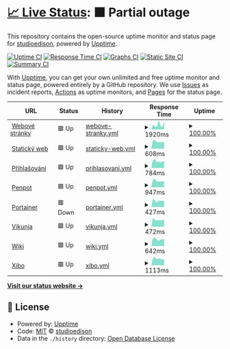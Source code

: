 # [📈 Live Status](https://status.studioedison.cz): <!--live status--> **🟧 Partial outage**

This repository contains the open-source uptime monitor and status page for [studioedison](https://status.studioedison.cz), powered by [Upptime](https://github.com/upptime/upptime).

[![Uptime CI](https://github.com/studioedison/status.studioedison.cz/workflows/Uptime%20CI/badge.svg)](https://github.com/studioedison/status.studioedison.cz/actions?query=workflow%3A%22Uptime+CI%22)
[![Response Time CI](https://github.com/studioedison/status.studioedison.cz/workflows/Response%20Time%20CI/badge.svg)](https://github.com/studioedison/status.studioedison.cz/actions?query=workflow%3A%22Response+Time+CI%22)
[![Graphs CI](https://github.com/studioedison/status.studioedison.cz/workflows/Graphs%20CI/badge.svg)](https://github.com/studioedison/status.studioedison.cz/actions?query=workflow%3A%22Graphs+CI%22)
[![Static Site CI](https://github.com/studioedison/status.studioedison.cz/workflows/Static%20Site%20CI/badge.svg)](https://github.com/studioedison/status.studioedison.cz/actions?query=workflow%3A%22Static+Site+CI%22)
[![Summary CI](https://github.com/studioedison/status.studioedison.cz/workflows/Summary%20CI/badge.svg)](https://github.com/studioedison/status.studioedison.cz/actions?query=workflow%3A%22Summary+CI%22)

With [Upptime](https://upptime.js.org), you can get your own unlimited and free uptime monitor and status page, powered entirely by a GitHub repository. We use [Issues](https://github.com/studioedison/status.studioedison.cz/issues) as incident reports, [Actions](https://github.com/studioedison/status.studioedison.cz/actions) as uptime monitors, and [Pages](https://status.studioedison.cz) for the status page.

<!--start: status pages-->
<!-- This summary is generated by Upptime (https://github.com/upptime/upptime) -->
<!-- Do not edit this manually, your changes will be overwritten -->
<!-- prettier-ignore -->
| URL | Status | History | Response Time | Uptime |
| --- | ------ | ------- | ------------- | ------ |
| <img alt="" src="https://icons.duckduckgo.com/ip3/studioedison.cz.ico" height="13"> [Webové stránky](https://studioedison.cz) | 🟩 Up | [webove-stranky.yml](https://github.com/studioedison/status.studioedison.cz/commits/HEAD/history/webove-stranky.yml) | <details><summary><img alt="Response time graph" src="./graphs/webove-stranky/response-time-week.png" height="20"> 1920ms</summary><br><a href="https://status.studioedison.cz/history/webove-stranky"><img alt="Response time 1685" src="https://img.shields.io/endpoint?url=https%3A%2F%2Fraw.githubusercontent.com%2Fstudioedison%2Fstatus.studioedison.cz%2FHEAD%2Fapi%2Fwebove-stranky%2Fresponse-time.json"></a><br><a href="https://status.studioedison.cz/history/webove-stranky"><img alt="24-hour response time 3291" src="https://img.shields.io/endpoint?url=https%3A%2F%2Fraw.githubusercontent.com%2Fstudioedison%2Fstatus.studioedison.cz%2FHEAD%2Fapi%2Fwebove-stranky%2Fresponse-time-day.json"></a><br><a href="https://status.studioedison.cz/history/webove-stranky"><img alt="7-day response time 1920" src="https://img.shields.io/endpoint?url=https%3A%2F%2Fraw.githubusercontent.com%2Fstudioedison%2Fstatus.studioedison.cz%2FHEAD%2Fapi%2Fwebove-stranky%2Fresponse-time-week.json"></a><br><a href="https://status.studioedison.cz/history/webove-stranky"><img alt="30-day response time 1882" src="https://img.shields.io/endpoint?url=https%3A%2F%2Fraw.githubusercontent.com%2Fstudioedison%2Fstatus.studioedison.cz%2FHEAD%2Fapi%2Fwebove-stranky%2Fresponse-time-month.json"></a><br><a href="https://status.studioedison.cz/history/webove-stranky"><img alt="1-year response time 1685" src="https://img.shields.io/endpoint?url=https%3A%2F%2Fraw.githubusercontent.com%2Fstudioedison%2Fstatus.studioedison.cz%2FHEAD%2Fapi%2Fwebove-stranky%2Fresponse-time-year.json"></a></details> | <details><summary><a href="https://status.studioedison.cz/history/webove-stranky">100.00%</a></summary><a href="https://status.studioedison.cz/history/webove-stranky"><img alt="All-time uptime 98.20%" src="https://img.shields.io/endpoint?url=https%3A%2F%2Fraw.githubusercontent.com%2Fstudioedison%2Fstatus.studioedison.cz%2FHEAD%2Fapi%2Fwebove-stranky%2Fuptime.json"></a><br><a href="https://status.studioedison.cz/history/webove-stranky"><img alt="24-hour uptime 100.00%" src="https://img.shields.io/endpoint?url=https%3A%2F%2Fraw.githubusercontent.com%2Fstudioedison%2Fstatus.studioedison.cz%2FHEAD%2Fapi%2Fwebove-stranky%2Fuptime-day.json"></a><br><a href="https://status.studioedison.cz/history/webove-stranky"><img alt="7-day uptime 100.00%" src="https://img.shields.io/endpoint?url=https%3A%2F%2Fraw.githubusercontent.com%2Fstudioedison%2Fstatus.studioedison.cz%2FHEAD%2Fapi%2Fwebove-stranky%2Fuptime-week.json"></a><br><a href="https://status.studioedison.cz/history/webove-stranky"><img alt="30-day uptime 97.46%" src="https://img.shields.io/endpoint?url=https%3A%2F%2Fraw.githubusercontent.com%2Fstudioedison%2Fstatus.studioedison.cz%2FHEAD%2Fapi%2Fwebove-stranky%2Fuptime-month.json"></a><br><a href="https://status.studioedison.cz/history/webove-stranky"><img alt="1-year uptime 98.20%" src="https://img.shields.io/endpoint?url=https%3A%2F%2Fraw.githubusercontent.com%2Fstudioedison%2Fstatus.studioedison.cz%2FHEAD%2Fapi%2Fwebove-stranky%2Fuptime-year.json"></a></details>
| <img alt="" src="https://icons.duckduckgo.com/ip3/static.studioedison.cz.ico" height="13"> [Statický web](https://static.studioedison.cz) | 🟩 Up | [staticky-web.yml](https://github.com/studioedison/status.studioedison.cz/commits/HEAD/history/staticky-web.yml) | <details><summary><img alt="Response time graph" src="./graphs/staticky-web/response-time-week.png" height="20"> 608ms</summary><br><a href="https://status.studioedison.cz/history/staticky-web"><img alt="Response time 588" src="https://img.shields.io/endpoint?url=https%3A%2F%2Fraw.githubusercontent.com%2Fstudioedison%2Fstatus.studioedison.cz%2FHEAD%2Fapi%2Fstaticky-web%2Fresponse-time.json"></a><br><a href="https://status.studioedison.cz/history/staticky-web"><img alt="24-hour response time 912" src="https://img.shields.io/endpoint?url=https%3A%2F%2Fraw.githubusercontent.com%2Fstudioedison%2Fstatus.studioedison.cz%2FHEAD%2Fapi%2Fstaticky-web%2Fresponse-time-day.json"></a><br><a href="https://status.studioedison.cz/history/staticky-web"><img alt="7-day response time 608" src="https://img.shields.io/endpoint?url=https%3A%2F%2Fraw.githubusercontent.com%2Fstudioedison%2Fstatus.studioedison.cz%2FHEAD%2Fapi%2Fstaticky-web%2Fresponse-time-week.json"></a><br><a href="https://status.studioedison.cz/history/staticky-web"><img alt="30-day response time 626" src="https://img.shields.io/endpoint?url=https%3A%2F%2Fraw.githubusercontent.com%2Fstudioedison%2Fstatus.studioedison.cz%2FHEAD%2Fapi%2Fstaticky-web%2Fresponse-time-month.json"></a><br><a href="https://status.studioedison.cz/history/staticky-web"><img alt="1-year response time 588" src="https://img.shields.io/endpoint?url=https%3A%2F%2Fraw.githubusercontent.com%2Fstudioedison%2Fstatus.studioedison.cz%2FHEAD%2Fapi%2Fstaticky-web%2Fresponse-time-year.json"></a></details> | <details><summary><a href="https://status.studioedison.cz/history/staticky-web">100.00%</a></summary><a href="https://status.studioedison.cz/history/staticky-web"><img alt="All-time uptime 99.97%" src="https://img.shields.io/endpoint?url=https%3A%2F%2Fraw.githubusercontent.com%2Fstudioedison%2Fstatus.studioedison.cz%2FHEAD%2Fapi%2Fstaticky-web%2Fuptime.json"></a><br><a href="https://status.studioedison.cz/history/staticky-web"><img alt="24-hour uptime 100.00%" src="https://img.shields.io/endpoint?url=https%3A%2F%2Fraw.githubusercontent.com%2Fstudioedison%2Fstatus.studioedison.cz%2FHEAD%2Fapi%2Fstaticky-web%2Fuptime-day.json"></a><br><a href="https://status.studioedison.cz/history/staticky-web"><img alt="7-day uptime 100.00%" src="https://img.shields.io/endpoint?url=https%3A%2F%2Fraw.githubusercontent.com%2Fstudioedison%2Fstatus.studioedison.cz%2FHEAD%2Fapi%2Fstaticky-web%2Fuptime-week.json"></a><br><a href="https://status.studioedison.cz/history/staticky-web"><img alt="30-day uptime 99.93%" src="https://img.shields.io/endpoint?url=https%3A%2F%2Fraw.githubusercontent.com%2Fstudioedison%2Fstatus.studioedison.cz%2FHEAD%2Fapi%2Fstaticky-web%2Fuptime-month.json"></a><br><a href="https://status.studioedison.cz/history/staticky-web"><img alt="1-year uptime 99.97%" src="https://img.shields.io/endpoint?url=https%3A%2F%2Fraw.githubusercontent.com%2Fstudioedison%2Fstatus.studioedison.cz%2FHEAD%2Fapi%2Fstaticky-web%2Fuptime-year.json"></a></details>
| <img alt="" src="https://icons.duckduckgo.com/ip3/sso.studioedison.cz.ico" height="13"> [Přihlašování](https://sso.studioedison.cz) | 🟩 Up | [prihlasovani.yml](https://github.com/studioedison/status.studioedison.cz/commits/HEAD/history/prihlasovani.yml) | <details><summary><img alt="Response time graph" src="./graphs/prihlasovani/response-time-week.png" height="20"> 784ms</summary><br><a href="https://status.studioedison.cz/history/prihlasovani"><img alt="Response time 879" src="https://img.shields.io/endpoint?url=https%3A%2F%2Fraw.githubusercontent.com%2Fstudioedison%2Fstatus.studioedison.cz%2FHEAD%2Fapi%2Fprihlasovani%2Fresponse-time.json"></a><br><a href="https://status.studioedison.cz/history/prihlasovani"><img alt="24-hour response time 917" src="https://img.shields.io/endpoint?url=https%3A%2F%2Fraw.githubusercontent.com%2Fstudioedison%2Fstatus.studioedison.cz%2FHEAD%2Fapi%2Fprihlasovani%2Fresponse-time-day.json"></a><br><a href="https://status.studioedison.cz/history/prihlasovani"><img alt="7-day response time 784" src="https://img.shields.io/endpoint?url=https%3A%2F%2Fraw.githubusercontent.com%2Fstudioedison%2Fstatus.studioedison.cz%2FHEAD%2Fapi%2Fprihlasovani%2Fresponse-time-week.json"></a><br><a href="https://status.studioedison.cz/history/prihlasovani"><img alt="30-day response time 803" src="https://img.shields.io/endpoint?url=https%3A%2F%2Fraw.githubusercontent.com%2Fstudioedison%2Fstatus.studioedison.cz%2FHEAD%2Fapi%2Fprihlasovani%2Fresponse-time-month.json"></a><br><a href="https://status.studioedison.cz/history/prihlasovani"><img alt="1-year response time 879" src="https://img.shields.io/endpoint?url=https%3A%2F%2Fraw.githubusercontent.com%2Fstudioedison%2Fstatus.studioedison.cz%2FHEAD%2Fapi%2Fprihlasovani%2Fresponse-time-year.json"></a></details> | <details><summary><a href="https://status.studioedison.cz/history/prihlasovani">100.00%</a></summary><a href="https://status.studioedison.cz/history/prihlasovani"><img alt="All-time uptime 99.97%" src="https://img.shields.io/endpoint?url=https%3A%2F%2Fraw.githubusercontent.com%2Fstudioedison%2Fstatus.studioedison.cz%2FHEAD%2Fapi%2Fprihlasovani%2Fuptime.json"></a><br><a href="https://status.studioedison.cz/history/prihlasovani"><img alt="24-hour uptime 100.00%" src="https://img.shields.io/endpoint?url=https%3A%2F%2Fraw.githubusercontent.com%2Fstudioedison%2Fstatus.studioedison.cz%2FHEAD%2Fapi%2Fprihlasovani%2Fuptime-day.json"></a><br><a href="https://status.studioedison.cz/history/prihlasovani"><img alt="7-day uptime 100.00%" src="https://img.shields.io/endpoint?url=https%3A%2F%2Fraw.githubusercontent.com%2Fstudioedison%2Fstatus.studioedison.cz%2FHEAD%2Fapi%2Fprihlasovani%2Fuptime-week.json"></a><br><a href="https://status.studioedison.cz/history/prihlasovani"><img alt="30-day uptime 99.93%" src="https://img.shields.io/endpoint?url=https%3A%2F%2Fraw.githubusercontent.com%2Fstudioedison%2Fstatus.studioedison.cz%2FHEAD%2Fapi%2Fprihlasovani%2Fuptime-month.json"></a><br><a href="https://status.studioedison.cz/history/prihlasovani"><img alt="1-year uptime 99.97%" src="https://img.shields.io/endpoint?url=https%3A%2F%2Fraw.githubusercontent.com%2Fstudioedison%2Fstatus.studioedison.cz%2FHEAD%2Fapi%2Fprihlasovani%2Fuptime-year.json"></a></details>
| <img alt="" src="https://icons.duckduckgo.com/ip3/penpot.studioedison.cz.ico" height="13"> [Penpot](https://penpot.studioedison.cz) | 🟩 Up | [penpot.yml](https://github.com/studioedison/status.studioedison.cz/commits/HEAD/history/penpot.yml) | <details><summary><img alt="Response time graph" src="./graphs/penpot/response-time-week.png" height="20"> 947ms</summary><br><a href="https://status.studioedison.cz/history/penpot"><img alt="Response time 1025" src="https://img.shields.io/endpoint?url=https%3A%2F%2Fraw.githubusercontent.com%2Fstudioedison%2Fstatus.studioedison.cz%2FHEAD%2Fapi%2Fpenpot%2Fresponse-time.json"></a><br><a href="https://status.studioedison.cz/history/penpot"><img alt="24-hour response time 1457" src="https://img.shields.io/endpoint?url=https%3A%2F%2Fraw.githubusercontent.com%2Fstudioedison%2Fstatus.studioedison.cz%2FHEAD%2Fapi%2Fpenpot%2Fresponse-time-day.json"></a><br><a href="https://status.studioedison.cz/history/penpot"><img alt="7-day response time 947" src="https://img.shields.io/endpoint?url=https%3A%2F%2Fraw.githubusercontent.com%2Fstudioedison%2Fstatus.studioedison.cz%2FHEAD%2Fapi%2Fpenpot%2Fresponse-time-week.json"></a><br><a href="https://status.studioedison.cz/history/penpot"><img alt="30-day response time 992" src="https://img.shields.io/endpoint?url=https%3A%2F%2Fraw.githubusercontent.com%2Fstudioedison%2Fstatus.studioedison.cz%2FHEAD%2Fapi%2Fpenpot%2Fresponse-time-month.json"></a><br><a href="https://status.studioedison.cz/history/penpot"><img alt="1-year response time 1025" src="https://img.shields.io/endpoint?url=https%3A%2F%2Fraw.githubusercontent.com%2Fstudioedison%2Fstatus.studioedison.cz%2FHEAD%2Fapi%2Fpenpot%2Fresponse-time-year.json"></a></details> | <details><summary><a href="https://status.studioedison.cz/history/penpot">100.00%</a></summary><a href="https://status.studioedison.cz/history/penpot"><img alt="All-time uptime 99.97%" src="https://img.shields.io/endpoint?url=https%3A%2F%2Fraw.githubusercontent.com%2Fstudioedison%2Fstatus.studioedison.cz%2FHEAD%2Fapi%2Fpenpot%2Fuptime.json"></a><br><a href="https://status.studioedison.cz/history/penpot"><img alt="24-hour uptime 100.00%" src="https://img.shields.io/endpoint?url=https%3A%2F%2Fraw.githubusercontent.com%2Fstudioedison%2Fstatus.studioedison.cz%2FHEAD%2Fapi%2Fpenpot%2Fuptime-day.json"></a><br><a href="https://status.studioedison.cz/history/penpot"><img alt="7-day uptime 100.00%" src="https://img.shields.io/endpoint?url=https%3A%2F%2Fraw.githubusercontent.com%2Fstudioedison%2Fstatus.studioedison.cz%2FHEAD%2Fapi%2Fpenpot%2Fuptime-week.json"></a><br><a href="https://status.studioedison.cz/history/penpot"><img alt="30-day uptime 99.93%" src="https://img.shields.io/endpoint?url=https%3A%2F%2Fraw.githubusercontent.com%2Fstudioedison%2Fstatus.studioedison.cz%2FHEAD%2Fapi%2Fpenpot%2Fuptime-month.json"></a><br><a href="https://status.studioedison.cz/history/penpot"><img alt="1-year uptime 99.97%" src="https://img.shields.io/endpoint?url=https%3A%2F%2Fraw.githubusercontent.com%2Fstudioedison%2Fstatus.studioedison.cz%2FHEAD%2Fapi%2Fpenpot%2Fuptime-year.json"></a></details>
| <img alt="" src="https://icons.duckduckgo.com/ip3/port.studioedison.cz.ico" height="13"> [Portainer](https://port.studioedison.cz) | 🟥 Down | [portainer.yml](https://github.com/studioedison/status.studioedison.cz/commits/HEAD/history/portainer.yml) | <details><summary><img alt="Response time graph" src="./graphs/portainer/response-time-week.png" height="20"> 427ms</summary><br><a href="https://status.studioedison.cz/history/portainer"><img alt="Response time 574" src="https://img.shields.io/endpoint?url=https%3A%2F%2Fraw.githubusercontent.com%2Fstudioedison%2Fstatus.studioedison.cz%2FHEAD%2Fapi%2Fportainer%2Fresponse-time.json"></a><br><a href="https://status.studioedison.cz/history/portainer"><img alt="24-hour response time 516" src="https://img.shields.io/endpoint?url=https%3A%2F%2Fraw.githubusercontent.com%2Fstudioedison%2Fstatus.studioedison.cz%2FHEAD%2Fapi%2Fportainer%2Fresponse-time-day.json"></a><br><a href="https://status.studioedison.cz/history/portainer"><img alt="7-day response time 427" src="https://img.shields.io/endpoint?url=https%3A%2F%2Fraw.githubusercontent.com%2Fstudioedison%2Fstatus.studioedison.cz%2FHEAD%2Fapi%2Fportainer%2Fresponse-time-week.json"></a><br><a href="https://status.studioedison.cz/history/portainer"><img alt="30-day response time 484" src="https://img.shields.io/endpoint?url=https%3A%2F%2Fraw.githubusercontent.com%2Fstudioedison%2Fstatus.studioedison.cz%2FHEAD%2Fapi%2Fportainer%2Fresponse-time-month.json"></a><br><a href="https://status.studioedison.cz/history/portainer"><img alt="1-year response time 574" src="https://img.shields.io/endpoint?url=https%3A%2F%2Fraw.githubusercontent.com%2Fstudioedison%2Fstatus.studioedison.cz%2FHEAD%2Fapi%2Fportainer%2Fresponse-time-year.json"></a></details> | <details><summary><a href="https://status.studioedison.cz/history/portainer">100.00%</a></summary><a href="https://status.studioedison.cz/history/portainer"><img alt="All-time uptime 99.97%" src="https://img.shields.io/endpoint?url=https%3A%2F%2Fraw.githubusercontent.com%2Fstudioedison%2Fstatus.studioedison.cz%2FHEAD%2Fapi%2Fportainer%2Fuptime.json"></a><br><a href="https://status.studioedison.cz/history/portainer"><img alt="24-hour uptime 100.00%" src="https://img.shields.io/endpoint?url=https%3A%2F%2Fraw.githubusercontent.com%2Fstudioedison%2Fstatus.studioedison.cz%2FHEAD%2Fapi%2Fportainer%2Fuptime-day.json"></a><br><a href="https://status.studioedison.cz/history/portainer"><img alt="7-day uptime 100.00%" src="https://img.shields.io/endpoint?url=https%3A%2F%2Fraw.githubusercontent.com%2Fstudioedison%2Fstatus.studioedison.cz%2FHEAD%2Fapi%2Fportainer%2Fuptime-week.json"></a><br><a href="https://status.studioedison.cz/history/portainer"><img alt="30-day uptime 99.93%" src="https://img.shields.io/endpoint?url=https%3A%2F%2Fraw.githubusercontent.com%2Fstudioedison%2Fstatus.studioedison.cz%2FHEAD%2Fapi%2Fportainer%2Fuptime-month.json"></a><br><a href="https://status.studioedison.cz/history/portainer"><img alt="1-year uptime 99.97%" src="https://img.shields.io/endpoint?url=https%3A%2F%2Fraw.githubusercontent.com%2Fstudioedison%2Fstatus.studioedison.cz%2FHEAD%2Fapi%2Fportainer%2Fuptime-year.json"></a></details>
| <img alt="" src="https://icons.duckduckgo.com/ip3/vikunja.studioedison.cz.ico" height="13"> [Vikunja](https://vikunja.studioedison.cz) | 🟩 Up | [vikunja.yml](https://github.com/studioedison/status.studioedison.cz/commits/HEAD/history/vikunja.yml) | <details><summary><img alt="Response time graph" src="./graphs/vikunja/response-time-week.png" height="20"> 472ms</summary><br><a href="https://status.studioedison.cz/history/vikunja"><img alt="Response time 564" src="https://img.shields.io/endpoint?url=https%3A%2F%2Fraw.githubusercontent.com%2Fstudioedison%2Fstatus.studioedison.cz%2FHEAD%2Fapi%2Fvikunja%2Fresponse-time.json"></a><br><a href="https://status.studioedison.cz/history/vikunja"><img alt="24-hour response time 564" src="https://img.shields.io/endpoint?url=https%3A%2F%2Fraw.githubusercontent.com%2Fstudioedison%2Fstatus.studioedison.cz%2FHEAD%2Fapi%2Fvikunja%2Fresponse-time-day.json"></a><br><a href="https://status.studioedison.cz/history/vikunja"><img alt="7-day response time 472" src="https://img.shields.io/endpoint?url=https%3A%2F%2Fraw.githubusercontent.com%2Fstudioedison%2Fstatus.studioedison.cz%2FHEAD%2Fapi%2Fvikunja%2Fresponse-time-week.json"></a><br><a href="https://status.studioedison.cz/history/vikunja"><img alt="30-day response time 501" src="https://img.shields.io/endpoint?url=https%3A%2F%2Fraw.githubusercontent.com%2Fstudioedison%2Fstatus.studioedison.cz%2FHEAD%2Fapi%2Fvikunja%2Fresponse-time-month.json"></a><br><a href="https://status.studioedison.cz/history/vikunja"><img alt="1-year response time 564" src="https://img.shields.io/endpoint?url=https%3A%2F%2Fraw.githubusercontent.com%2Fstudioedison%2Fstatus.studioedison.cz%2FHEAD%2Fapi%2Fvikunja%2Fresponse-time-year.json"></a></details> | <details><summary><a href="https://status.studioedison.cz/history/vikunja">100.00%</a></summary><a href="https://status.studioedison.cz/history/vikunja"><img alt="All-time uptime 99.97%" src="https://img.shields.io/endpoint?url=https%3A%2F%2Fraw.githubusercontent.com%2Fstudioedison%2Fstatus.studioedison.cz%2FHEAD%2Fapi%2Fvikunja%2Fuptime.json"></a><br><a href="https://status.studioedison.cz/history/vikunja"><img alt="24-hour uptime 100.00%" src="https://img.shields.io/endpoint?url=https%3A%2F%2Fraw.githubusercontent.com%2Fstudioedison%2Fstatus.studioedison.cz%2FHEAD%2Fapi%2Fvikunja%2Fuptime-day.json"></a><br><a href="https://status.studioedison.cz/history/vikunja"><img alt="7-day uptime 100.00%" src="https://img.shields.io/endpoint?url=https%3A%2F%2Fraw.githubusercontent.com%2Fstudioedison%2Fstatus.studioedison.cz%2FHEAD%2Fapi%2Fvikunja%2Fuptime-week.json"></a><br><a href="https://status.studioedison.cz/history/vikunja"><img alt="30-day uptime 99.93%" src="https://img.shields.io/endpoint?url=https%3A%2F%2Fraw.githubusercontent.com%2Fstudioedison%2Fstatus.studioedison.cz%2FHEAD%2Fapi%2Fvikunja%2Fuptime-month.json"></a><br><a href="https://status.studioedison.cz/history/vikunja"><img alt="1-year uptime 99.97%" src="https://img.shields.io/endpoint?url=https%3A%2F%2Fraw.githubusercontent.com%2Fstudioedison%2Fstatus.studioedison.cz%2FHEAD%2Fapi%2Fvikunja%2Fuptime-year.json"></a></details>
| <img alt="" src="https://icons.duckduckgo.com/ip3/wiki.studioedison.cz.ico" height="13"> [Wiki](https://wiki.studioedison.cz) | 🟩 Up | [wiki.yml](https://github.com/studioedison/status.studioedison.cz/commits/HEAD/history/wiki.yml) | <details><summary><img alt="Response time graph" src="./graphs/wiki/response-time-week.png" height="20"> 642ms</summary><br><a href="https://status.studioedison.cz/history/wiki"><img alt="Response time 695" src="https://img.shields.io/endpoint?url=https%3A%2F%2Fraw.githubusercontent.com%2Fstudioedison%2Fstatus.studioedison.cz%2FHEAD%2Fapi%2Fwiki%2Fresponse-time.json"></a><br><a href="https://status.studioedison.cz/history/wiki"><img alt="24-hour response time 892" src="https://img.shields.io/endpoint?url=https%3A%2F%2Fraw.githubusercontent.com%2Fstudioedison%2Fstatus.studioedison.cz%2FHEAD%2Fapi%2Fwiki%2Fresponse-time-day.json"></a><br><a href="https://status.studioedison.cz/history/wiki"><img alt="7-day response time 642" src="https://img.shields.io/endpoint?url=https%3A%2F%2Fraw.githubusercontent.com%2Fstudioedison%2Fstatus.studioedison.cz%2FHEAD%2Fapi%2Fwiki%2Fresponse-time-week.json"></a><br><a href="https://status.studioedison.cz/history/wiki"><img alt="30-day response time 655" src="https://img.shields.io/endpoint?url=https%3A%2F%2Fraw.githubusercontent.com%2Fstudioedison%2Fstatus.studioedison.cz%2FHEAD%2Fapi%2Fwiki%2Fresponse-time-month.json"></a><br><a href="https://status.studioedison.cz/history/wiki"><img alt="1-year response time 695" src="https://img.shields.io/endpoint?url=https%3A%2F%2Fraw.githubusercontent.com%2Fstudioedison%2Fstatus.studioedison.cz%2FHEAD%2Fapi%2Fwiki%2Fresponse-time-year.json"></a></details> | <details><summary><a href="https://status.studioedison.cz/history/wiki">100.00%</a></summary><a href="https://status.studioedison.cz/history/wiki"><img alt="All-time uptime 99.97%" src="https://img.shields.io/endpoint?url=https%3A%2F%2Fraw.githubusercontent.com%2Fstudioedison%2Fstatus.studioedison.cz%2FHEAD%2Fapi%2Fwiki%2Fuptime.json"></a><br><a href="https://status.studioedison.cz/history/wiki"><img alt="24-hour uptime 100.00%" src="https://img.shields.io/endpoint?url=https%3A%2F%2Fraw.githubusercontent.com%2Fstudioedison%2Fstatus.studioedison.cz%2FHEAD%2Fapi%2Fwiki%2Fuptime-day.json"></a><br><a href="https://status.studioedison.cz/history/wiki"><img alt="7-day uptime 100.00%" src="https://img.shields.io/endpoint?url=https%3A%2F%2Fraw.githubusercontent.com%2Fstudioedison%2Fstatus.studioedison.cz%2FHEAD%2Fapi%2Fwiki%2Fuptime-week.json"></a><br><a href="https://status.studioedison.cz/history/wiki"><img alt="30-day uptime 99.93%" src="https://img.shields.io/endpoint?url=https%3A%2F%2Fraw.githubusercontent.com%2Fstudioedison%2Fstatus.studioedison.cz%2FHEAD%2Fapi%2Fwiki%2Fuptime-month.json"></a><br><a href="https://status.studioedison.cz/history/wiki"><img alt="1-year uptime 99.97%" src="https://img.shields.io/endpoint?url=https%3A%2F%2Fraw.githubusercontent.com%2Fstudioedison%2Fstatus.studioedison.cz%2FHEAD%2Fapi%2Fwiki%2Fuptime-year.json"></a></details>
| <img alt="" src="https://icons.duckduckgo.com/ip3/xibo.studioedison.cz.ico" height="13"> [Xibo](https://xibo.studioedison.cz) | 🟩 Up | [xibo.yml](https://github.com/studioedison/status.studioedison.cz/commits/HEAD/history/xibo.yml) | <details><summary><img alt="Response time graph" src="./graphs/xibo/response-time-week.png" height="20"> 1113ms</summary><br><a href="https://status.studioedison.cz/history/xibo"><img alt="Response time 1372" src="https://img.shields.io/endpoint?url=https%3A%2F%2Fraw.githubusercontent.com%2Fstudioedison%2Fstatus.studioedison.cz%2FHEAD%2Fapi%2Fxibo%2Fresponse-time.json"></a><br><a href="https://status.studioedison.cz/history/xibo"><img alt="24-hour response time 1450" src="https://img.shields.io/endpoint?url=https%3A%2F%2Fraw.githubusercontent.com%2Fstudioedison%2Fstatus.studioedison.cz%2FHEAD%2Fapi%2Fxibo%2Fresponse-time-day.json"></a><br><a href="https://status.studioedison.cz/history/xibo"><img alt="7-day response time 1113" src="https://img.shields.io/endpoint?url=https%3A%2F%2Fraw.githubusercontent.com%2Fstudioedison%2Fstatus.studioedison.cz%2FHEAD%2Fapi%2Fxibo%2Fresponse-time-week.json"></a><br><a href="https://status.studioedison.cz/history/xibo"><img alt="30-day response time 1162" src="https://img.shields.io/endpoint?url=https%3A%2F%2Fraw.githubusercontent.com%2Fstudioedison%2Fstatus.studioedison.cz%2FHEAD%2Fapi%2Fxibo%2Fresponse-time-month.json"></a><br><a href="https://status.studioedison.cz/history/xibo"><img alt="1-year response time 1372" src="https://img.shields.io/endpoint?url=https%3A%2F%2Fraw.githubusercontent.com%2Fstudioedison%2Fstatus.studioedison.cz%2FHEAD%2Fapi%2Fxibo%2Fresponse-time-year.json"></a></details> | <details><summary><a href="https://status.studioedison.cz/history/xibo">100.00%</a></summary><a href="https://status.studioedison.cz/history/xibo"><img alt="All-time uptime 99.86%" src="https://img.shields.io/endpoint?url=https%3A%2F%2Fraw.githubusercontent.com%2Fstudioedison%2Fstatus.studioedison.cz%2FHEAD%2Fapi%2Fxibo%2Fuptime.json"></a><br><a href="https://status.studioedison.cz/history/xibo"><img alt="24-hour uptime 100.00%" src="https://img.shields.io/endpoint?url=https%3A%2F%2Fraw.githubusercontent.com%2Fstudioedison%2Fstatus.studioedison.cz%2FHEAD%2Fapi%2Fxibo%2Fuptime-day.json"></a><br><a href="https://status.studioedison.cz/history/xibo"><img alt="7-day uptime 100.00%" src="https://img.shields.io/endpoint?url=https%3A%2F%2Fraw.githubusercontent.com%2Fstudioedison%2Fstatus.studioedison.cz%2FHEAD%2Fapi%2Fxibo%2Fuptime-week.json"></a><br><a href="https://status.studioedison.cz/history/xibo"><img alt="30-day uptime 99.71%" src="https://img.shields.io/endpoint?url=https%3A%2F%2Fraw.githubusercontent.com%2Fstudioedison%2Fstatus.studioedison.cz%2FHEAD%2Fapi%2Fxibo%2Fuptime-month.json"></a><br><a href="https://status.studioedison.cz/history/xibo"><img alt="1-year uptime 99.86%" src="https://img.shields.io/endpoint?url=https%3A%2F%2Fraw.githubusercontent.com%2Fstudioedison%2Fstatus.studioedison.cz%2FHEAD%2Fapi%2Fxibo%2Fuptime-year.json"></a></details>

<!--end: status pages-->

[**Visit our status website →**](https://status.studioedison.cz)

## 📄 License

- Powered by: [Upptime](https://github.com/upptime/upptime)
- Code: [MIT](./LICENSE) © [studioedison](https://status.studioedison.cz)
- Data in the `./history` directory: [Open Database License](https://opendatacommons.org/licenses/odbl/1-0/)
